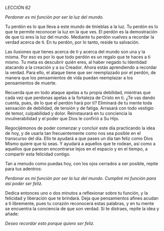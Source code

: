 *LECCIÓN 62*

*Perdonar es mi función por ser la luz del mundo.*

Tu perdón es lo que lleva a este mundo de tinieblas a la luz. Tu perdón es lo que te permite reconocer la luz en la que ves. El perdón es la demostración de que tú eres la luz del mundo. Mediante tu perdón vuelves a recordar la verdad acerca de ti. En tu perdón, por lo tanto, reside tu salvación.

Las ilusiones que tienes acerca de ti y acerca del mundo son una y la misma. Por eso es por lo que todo perdón es un regalo que te haces a ti mismo. Tu meta es descubrir quién eres, al haber negado tu Identidad atacando a la creación y a su Creador. Ahora estás aprendiendo a recordar la verdad. Para ello, el ataque tiene que ser reemplazado por el perdón, de manera que los pensamientos de vida puedan reemplazar a los pensamientos de muerte.

Recuerda que en todo ataque apelas a tu propia debilidad, mientras que cada vez que perdonas apelas a la fortaleza de Cristo en ti. ¿Te vas dando cuenta, pues, de lo que el perdón hará por ti? Eliminará de tu mente toda sensación de debilidad, de tensión y de fatiga. Arrasará con todo vestigio de temor, culpabilidad y dolor. Reinstaurará en tu conciencia la invulnerabilidad y el poder que Dios le confirió a Su Hijo.

Regocijémonos de poder comenzar y concluir este día practicando la idea de hoy, y de usarla tan frecuentemente como nos sea posible en el transcurso del día. Ello te ayudará a que pases un día tan feliz como Dios Mismo quiere que tú seas. Y ayudará a aquellos que te rodean, así como a aquellos que parecen encontrarse lejos en el espacio y en el tiempo, a compartir esta felicidad contigo.

Tan a menudo como puedas hoy, con los ojos cerrados a ser posible, repite para tus adentros:

_Perdonar es mi función por ser la luz del mundo._
_Cumpliré mi función para así poder ser feliz._

Dedica entonces uno o dos minutos a reflexionar sobre tu función, y la felicidad y liberación que te brindará. Deja que pensamientos afines acudan a ti libremente, pues tu corazón reconocerá estas palabras, y en tu mente se encuentra la conciencia de que son verdad. Si te distraes, repite la idea y añade:

_Deseo recordar esto porque quiero ser feliz._